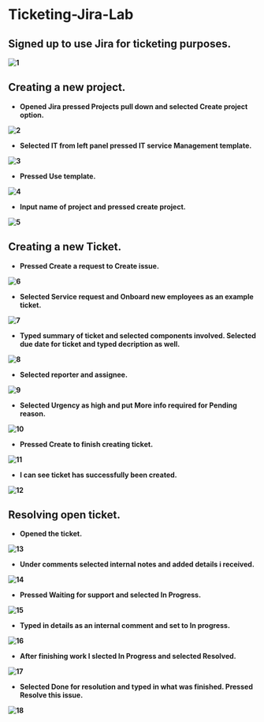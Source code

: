 # Ticketing-Jira-Lab
## Signed up to use Jira for ticketing purposes.<b>

![1](https://github.com/coreybruck/Ticketing-Software-Lab/assets/78772836/4d3d997b-19ae-4d26-89b4-8fa5e03ff084)

## Creating a new project.
- Opened Jira pressed Projects pull down and selected Create project option.<b>

![2](https://github.com/coreybruck/Ticketing-Software-Lab/assets/78772836/150c975d-259b-4bbc-8530-46d6dd99085d)
- Selected IT from left panel pressed IT service Management template.<b>

![3](https://github.com/coreybruck/Ticketing-Software-Lab/assets/78772836/3793acb7-f8c0-43b2-9541-87d7a477db67)
- Pressed Use template.<b>

![4](https://github.com/coreybruck/Ticketing-Software-Lab/assets/78772836/6aa61820-5093-4523-89e8-197dda8e9d70)
- Input name of project and pressed create project.<b>

![5](https://github.com/coreybruck/Ticketing-Software-Lab/assets/78772836/3ba88dda-9fb0-4138-bbb0-76c42c21891d)

## Creating a new Ticket.
- Pressed Create a request to Create issue.<b>

![6](https://github.com/coreybruck/Ticketing-Software-Lab/assets/78772836/889b85cb-d3ff-419a-9a19-6b6a2985540b)
- Selected Service request and Onboard new employees as an example ticket.<b>

![7](https://github.com/coreybruck/Ticketing-Software-Lab/assets/78772836/0aecd258-7c79-43bb-9fa5-2debdb42a9bf)
- Typed summary of ticket and selected components involved. Selected due date for ticket and typed decription as well.<b>

![8](https://github.com/coreybruck/Ticketing-Software-Lab/assets/78772836/8cfce3d4-4ef4-4f01-8d7b-ee913ba84397)
- Selected reporter and assignee.<b>

![9](https://github.com/coreybruck/Ticketing-Software-Lab/assets/78772836/47995905-cdbc-4c34-8a63-fb6be4377f90)
- Selected Urgency as high and put More info required for Pending reason.<b>

![10](https://github.com/coreybruck/Ticketing-Software-Lab/assets/78772836/f0863235-71dd-422f-9ddc-abe0b5198db8)
- Pressed Create to finish creating ticket.<b>

![11](https://github.com/coreybruck/Ticketing-Software-Lab/assets/78772836/dc6fcf22-e801-4e08-af52-aa9791373fe0)
- I can see ticket has successfully been created.<b>

![12](https://github.com/coreybruck/Ticketing-Software-Lab/assets/78772836/2718f4c4-b726-4dd3-b13a-b4e6ff4a6357)

## Resolving open ticket.
- Opened the ticket.<b>

![13](https://github.com/coreybruck/Ticketing-Software-Lab/assets/78772836/a2db2602-e383-4461-88e5-907e24712f2d)
- Under comments selected internal notes and added details i received.<b>

![14](https://github.com/coreybruck/Ticketing-Software-Lab/assets/78772836/9b0ca1ea-cb27-4a20-a620-31cf3379463e)
- Pressed Waiting for support and selected In Progress.<b>

![15](https://github.com/coreybruck/Ticketing-Software-Lab/assets/78772836/513a4753-d83c-4543-8a13-0cb2c2189f7a)
- Typed in details as an internal comment and set to In progress.<b>

![16](https://github.com/coreybruck/Ticketing-Software-Lab/assets/78772836/fb0f2ecb-0749-4f4c-8ba2-d2b7264fc918)
- After finishing work I slected In Progress and selected Resolved.<b>

![17](https://github.com/coreybruck/Ticketing-Software-Lab/assets/78772836/4a12bc8f-5ecb-43ba-b7f4-a18449bd662b)
- Selected Done for resolution and typed in what was finished. Pressed Resolve this issue.<b>

![18](https://github.com/coreybruck/Ticketing-Software-Lab/assets/78772836/49132e31-c5d9-4b35-91a4-fcfe055bc3d9)
